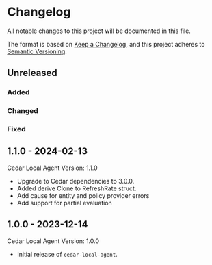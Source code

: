 # Changelog

All notable changes to this project will be documented in this file.

The format is based on [Keep a Changelog](https://keepachangelog.com/en/1.0.0/),
and this project adheres to [Semantic Versioning](https://semver.org/spec/v2.0.0.html).

## Unreleased

### Added

### Changed

### Fixed

## 1.1.0 - 2024-02-13
Cedar Local Agent Version: 1.1.0
- Upgrade to Cedar dependencies to 3.0.0.
- Added derive Clone to RefreshRate struct.
- Add cause for entity and policy provider errors
- Add support for partial evaluation

## 1.0.0 - 2023-12-14
Cedar Local Agent Version: 1.0.0
- Initial release of `cedar-local-agent`.
